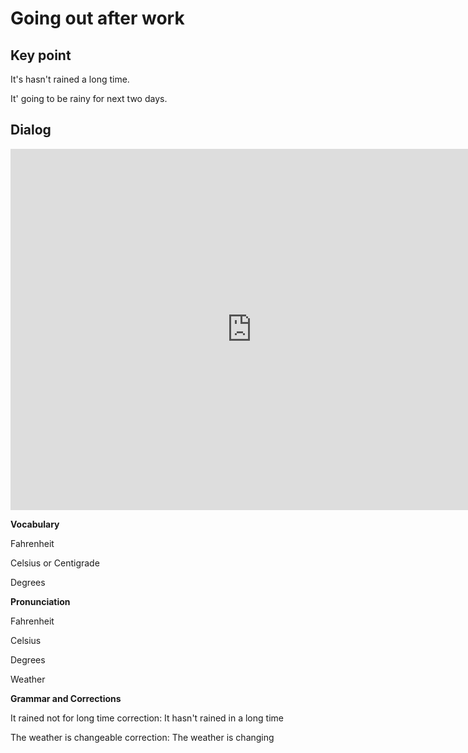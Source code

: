 # Going out after work

## Key point

It's hasn't rained a long time.

It' going to be rainy for next two days.

## Dialog

<iframe name="easyXDM_default4184_provider" id="easyXDM_default4184_provider" src="https://cns.ef-cdn.com/Juno/EvcContent/84/63/Whats_the_weather_like/index.html?api_v=0.0.13&amp;accessKey=5bd62445-9549-4a44-8716-52d4bdab8017&amp;attendanceToken=1dd8cb32-206e-494e-8adf-cab27d861e55&amp;xdm_e=https%3A%2F%2Fevc.ef.com.cn&amp;xdm_c=default4184&amp;xdm_p=1" frameborder="0" style="box-sizing: border-box; width: 770.656px; height: 578px;"></iframe>

**Vocabulary**

Fahrenheit 

Celsius or Centigrade

Degrees

**Pronunciation**

Fahrenheit 

Celsius 

Degrees

Weather

**Grammar and Corrections**

It rained not for long time correction: It hasn't rained in a long time



The weather is changeable correction: The weather is changing

















